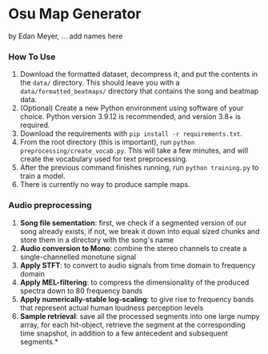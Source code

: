 # Osu Map Generator
by Edan Meyer, ... add names here

### How To Use
1. Download the formatted dataset, decompress it, and put the contents in the `data/` directory. This should leave you with a `data/formatted_beatmaps/` directory that contains the song and beatmap data.
2. (Optional) Create a new Python environment using software of your choice. Python version 3.9.12 is recommended, and version 3.8+ is required.
3. Download the requirements with `pip install -r requirements.txt`.
4. From the root directory (this is important), run `python preprocessing/create_vocab.py`. This will take a few minutes, and will create the vocabulary used for text preprocessing.
5. After the previous command finishes running, run `python training.py` to train a model.
6. There is currently no way to produce sample maps.

### Audio preprocessing
1. **Song file sementation**: first, we check if a segmented version of our song already exists, if not, we break it down into equal sized chunks and store them in a directory with the song's name
2. **Audio conversion to Mono**: combine the stereo channels to create a single-channelled monotune signal
3. **Apply STFT**: to convert to audio signals from time domain to frequency domain
4. **Apply MEL-filtering**: to compress the dimensionality of the produced spectra down to 80 frequency bands
5. **Apply numerically-stable log-scaling**: to give rise to frequency bands that represent actual human loudness perception levels
6. **Sample retrieval**: save all the processed segments into one large numpy array, for each hit-object, retrieve the segment at the corresponding time snapshot, in addition to a few antecedent and subsequent segments.*